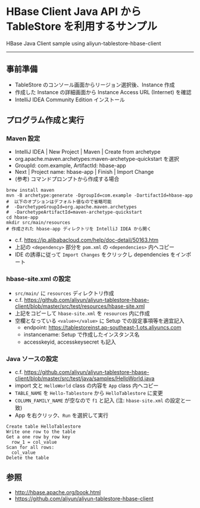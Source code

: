 
# HBase Client Java API から TableStore を利用するサンプル


HBase Java Client sample using aliyun-tablestore-hbase-client

-----

## 事前準備

* TableStore のコンソール画面からリージョン選択後、Instance 作成
* 作成した Instance の詳細画面から Instance Access URL (Internet) を確認
* IntelliJ IDEA Community Edition インストール


## プログラム作成と実行

### Maven 設定

* IntelliJ IDEA | New Project | Maven | Create from archetype
* org.apache.maven.archetypes:maven-archetype-quickstart を選択
* GroupId: com.example, ArtifactId: hbase-app
* Next | Project name: hbase-app | Finish | Import Change
* (参考) コマンドプロンプトから作成する場合

```
brew install maven
mvn -B archetype:generate -DgroupId=com.example -DartifactId=hbase-app
#  以下のオプションはデフォルト値なので省略可能
#  -DarchetypeGroupId=org.apache.maven.archetypes
#  -DarchetypeArtifactId=maven-archetype-quickstart
cd hbase-app
mkdir src/main/resources
# 作成された hbase-app ディレクトリを IntelliJ IDEA から開く
```

* c.f. https://jp.alibabacloud.com/help/doc-detail/50163.htm
* 上記の `<dependency>` 部分を `pom.xml` の `<dependencies>` 内へコピー
* IDE の誘導に従って `Import Changes` をクリックし dependencies をインポート

### hbase-site.xml の設定

* `src/main/` に `resources` ディレクトリ作成
* c.f. https://github.com/aliyun/aliyun-tablestore-hbase-client/blob/master/src/test/resources/hbase-site.xml
* 上記をコピーして `hbase-site.xml` を `resources` 内に作成
* 空欄となっている `<value></value>` に Setup での設定事項等を適宜記入
  - endpoint: https://tablestoreinst.ap-southeast-1.ots.aliyuncs.com
  - instancename: Setup で作成したインスタンス名
  - accesskeyid, accesskeysecret も記入

### Java ソースの設定

* c.f. https://github.com/aliyun/aliyun-tablestore-hbase-client/blob/master/src/test/java/samples/HelloWorld.java
* import 文と `HelloWorld` class の内容を `App` class 内へコピー
* `TABLE_NAME` を `Hello-Tablestore` から `HelloTablestore` に変更
* `COLUMN_FAMILY_NAME` が空なので `f1` と記入 (注: `hbase-site.xml` の設定と一致)
* App を右クリック、`Run` を選択して実行

```
Create table HelloTablestore
Write one row to the table
Get a one row by row key
  row_1 = col_value
Scan for all rows:
  col_value
Delete the table
```


## 参照

* http://hbase.apache.org/book.html
* https://github.com/aliyun/aliyun-tablestore-hbase-client
